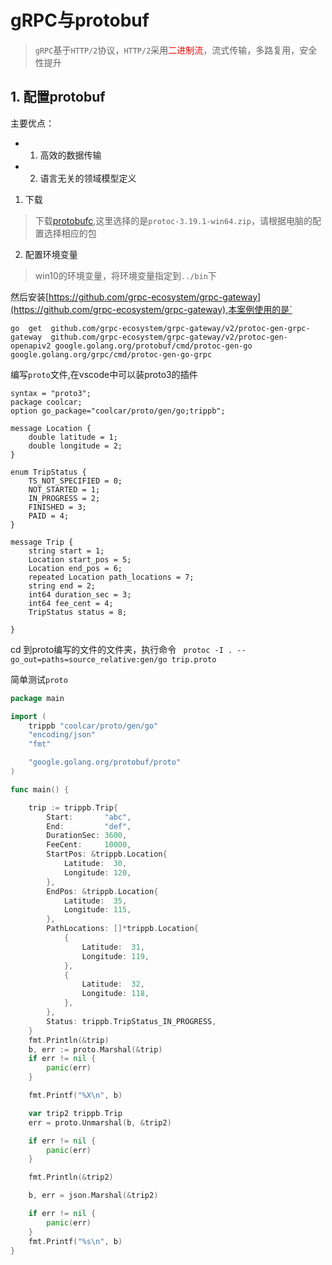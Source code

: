 # gRPC与protobuf
> `gRPC`基于`HTTP/2`协议，`HTTP/2`采用<font color='red'>二进制流</font>，流式传输，多路复用，安全性提升

## 1. 配置protobuf

主要优点：
- 1. 高效的数据传输
- 2. 语言无关的领域模型定义

1. 下载

>下载[protobufc](https://github.com/protocolbuffers/protobuf/releases),这里选择的是`protoc-3.19.1-win64.zip`，请根据电脑的配置选择相应的包

2. 配置环境变量 
>win10的环境变量，将环境变量指定到`../bin`下


然后安装[https://github.com/grpc-ecosystem/grpc-gateway](https://github.com/grpc-ecosystem/grpc-gateway),本案例使用的是`

```shell
go  get  github.com/grpc-ecosystem/grpc-gateway/v2/protoc-gen-grpc-gateway  github.com/grpc-ecosystem/grpc-gateway/v2/protoc-gen-openapiv2 google.golang.org/protobuf/cmd/protoc-gen-go  google.golang.org/grpc/cmd/protoc-gen-go-grpc
```
编写`proto`文件,在vscode中可以装proto3的插件
```proto3
syntax = "proto3";
package coolcar;
option go_package="coolcar/proto/gen/go;trippb";

message Location {
    double latitude = 1;
    double longitude = 2;
}

enum TripStatus {
    TS_NOT_SPECIFIED = 0;
    NOT_STARTED = 1;
    IN_PROGRESS = 2;
    FINISHED = 3;
    PAID = 4;
}

message Trip {
    string start = 1;
    Location start_pos = 5;
    Location end_pos = 6;
    repeated Location path_locations = 7;
    string end = 2;
    int64 duration_sec = 3;
    int64 fee_cent = 4;
    TripStatus status = 8;

}
```
cd 到proto编写的文件的文件夹，执行命令
` protoc -I . --go_out=paths=source_relative:gen/go trip.proto`

简单测试`proto` 

```go
package main

import (
	trippb "coolcar/proto/gen/go"
	"encoding/json"
	"fmt"

	"google.golang.org/protobuf/proto"
)

func main() {

	trip := trippb.Trip{
		Start:       "abc",
		End:         "def",
		DurationSec: 3600,
		FeeCent:     10000,
		StartPos: &trippb.Location{
			Latitude:  30,
			Longitude: 120,
		},
		EndPos: &trippb.Location{
			Latitude:  35,
			Longitude: 115,
		},
		PathLocations: []*trippb.Location{
			{
				Latitude:  31,
				Longitude: 119,
			},
			{
				Latitude:  32,
				Longitude: 118,
			},
		},
		Status: trippb.TripStatus_IN_PROGRESS,
	}
	fmt.Println(&trip)
	b, err := proto.Marshal(&trip)
	if err != nil {
		panic(err)
	}

	fmt.Printf("%X\n", b)

	var trip2 trippb.Trip
	err = proto.Unmarshal(b, &trip2)

	if err != nil {
		panic(err)
	}

	fmt.Println(&trip2)

	b, err = json.Marshal(&trip2)

	if err != nil {
		panic(err)
	}
	fmt.Printf("%s\n", b)
}
```

